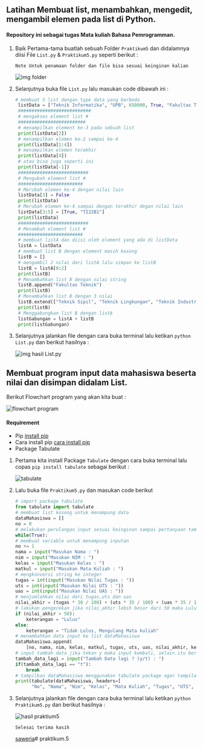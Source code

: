 ## Latihan Membuat list, menambahkan, mengedit, mengambil elemen pada list di Python.

#### Repository ini sebagai tugas Mata kuliah Bahasa Pemrogramman.

1. Baik Pertama-tama buatlah sebuah Folder `Praktikum5` dan didalamnya diisi File `List.py` & `Praktikum5.py` seperti berikut :

    `Note Untuk penamaan folder dan file bisa sesuai keinginan kalian`

   ![img folder](img/folder.png)

2. Selanjutnya buka file `List.py` lalu masukan code dibawah ini :

   ```Python
   # membuat 5 list dengan type data yang berbeda
    listData = ["Teknik Informatika", "UPB", 650000, True, "Fakultas Teknik"]
    ###########################
    # mengakses element list #
    #########################
    # menampilkan element ke-3 pada sebuah list
    print(listData[2])
    # menampilkan elemen ke-2 sampai ke-4
    print(listData[1:4])
    # menampilkan elemen terakhir
    print(listData[4])
    # atau bisa juga seperti ini
    print(listData[-1])
    ##########################
    # Mengubah element list #
    ########################
    # Merubah elemen ke-4 dengan nilai lain
    listData[3] = False
    print(listData)
    # Merubah elemen ke-4 sampai dengan terakhir degan nilai lain
    listData[3:5] = [True, "TI22B1"]
    print(listData)
    ##########################
    # Menambah element list #
    ########################
    # membuat listA dan diisi oleh element yang ada di listData
    listA = listData
    # membuat list B dengan element masih kosong
    listB = []
    # mengambil 2 nilai dari listA lalu simpan ke listB
    listB = listA[0:2]
    print(listB)
    # Menambahkan list B dengan nilai string
    listB.append("Fakultas Teknik")
    print(listB)
    # Menambahkan list B dengan 3 nilai
    listB.extend(["Teknik Sipil", "Teknik Lingkungan", "Teknik Industri"])
    print(listB)
    # Menggabungkan list B dengan listA
    listGabungan = listA + listB
    print(listGabungan)
    ```

3. Selanjutnya jalankan file dengan cara buka terminal lalu ketikan `python List.py` dan berikut hasilnya :

    ![img hasil List.py](img/list.png)


## Membuat program input data mahasiswa beserta nilai dan disimpan didalam List.

  Berikut Flowchart program yang akan kita buat :

  ![flowchart program](img/flowchart.png)

#### Requirement
- Pip [install pip](https://pypi.org/project/pip/)
- Cara install pip [cara install pip](https://www.anbidev.com/python-pip/)
- Package Tabulate

1. Pertama kita install Package `Tabulate` dengan cara buka terminal lalu copas `pip install tabulate` sebagai berikut :

    ![tabulate](img/tabulate.png)

2. Lalu buka file `Praktikum5.py` dan masukan code berikut

    ```Python
    # import package tabulate
    from tabulate import tabulate
    # membuat list kosong untuk menampung data
    dataMahasiswa = []
    no = 0
    # melakukan perulangan input sesuai keinginan sampai pertanyaan tambah data dimunculkan kembali
    while(True):
    # membuat variable untuk menampung inputan
    no += 1
    nama = input("Masukan Nama : ")
    nim = input("Masukan NIM : ")
    kelas = input("Masukan Kelas : ")
    matkul = input("Masukan Mata Kuliah : ")
    # mengkonversi string ke integer
    tugas = int(input("Masukan Nilai Tugas : "))
    uts = int(input("Masukan Nilai UTS : "))
    uas = int(input("Masukan Nilai UAS : "))
    # menjumlahkan nilai dari tugas,uts dan uas
    nilai_akhir = (tugas * 30 / 100) + (uts * 35 / 100) + (uas * 35 / 100)
    # lakukan pengecekan jika nilai_akhir lebih besar dari 50 maka Lulus selain itu tidak lulus dan mengulang mata kuliah
    if (nilai_akhir > 50):
        keterangan = "Lulus"
    else:
        keterangan = "Tidak Lulus, Mengulang Mata kuliah"
    # menambahkan data input ke list dataMahasiswa
    dataMahasiswa.append(
        [no, nama, nim, kelas, matkul, tugas, uts, uas, nilai_akhir, keterangan])
    # input tambah data jika tekan y maka input kembali, selain itu berhenti dan tampilkan data
    tambah_data_lagi = input("Tambah Data lagi ? (y/t) : ")
    if(tambah_data_lagi == "t"):
        break
    # tampilkan dataMahasiswa menggunakan tabulate package agar tampilan berbentuk table
    print(tabulate(dataMahasiswa, headers=[
          "No", "Nama", "Nim", "Kelas", "Mata Kuliah", "Tugas", "UTS", "UAS", "Nilai Akhir", "Keterangan"], tablefmt="fancy_grid"))
    ```

3. Selanjutnya jalankan file dengan cara buka terminal lalu ketikan `python Praktikum5.py` dan berikut hasilnya :

    ![hasil praktium5](img/praktikum5.png)

    `Selesai terima kasih`

    [saweria](https://saweria.co/adamwebdev)# praktikum.5
